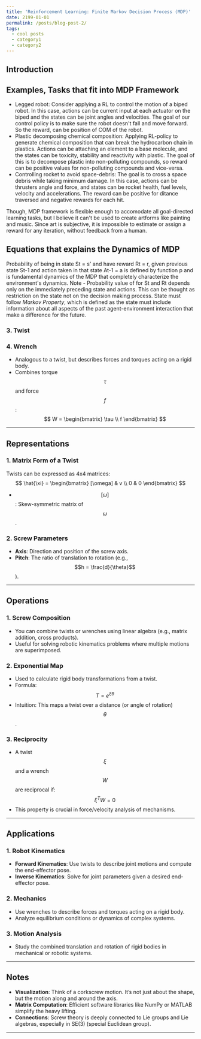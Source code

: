 ```yaml
---
title: 'Reinforcement Learning: Finite Markov Decision Process (MDP)'
date: 2199-01-01
permalink: /posts/blog-post-2/
tags:
  - cool posts
  - category1
  - category2
---
```


## Introduction



## Examples, Tasks that fit into MDP Framework
- Legged robot: Consider applying a RL to control the motion of a biped robot. In this case, actions can be current input at each actuator on the biped and the states can be joint angles and velocities. The goal of our control policy is to make sure the robot doesn't fall and move forward. So the reward, can be position of COM of the robot.
- Plastic decomposing chemical composition: Applying RL-policy to generate chemical composition that can break the hydrocarbon chain in plastics. Actions can be attaching an element to a base molecule, and the states can be toxicity, stability and reactivity with plastic. The goal of this is to decompose plastic into non-polluting compounds, so reward can be positive values for non-polluting compounds and vice-versa.
- Controlling rocket to avoid space-debris: The goal is to cross a space debris while taking minimum damage. In this case, actions can be thrusters angle and force, and states can be rocket health, fuel levels, velocity and accelerations. The reward can be positive for ditance traversed and negative rewards for each hit.

Though, MDP framework is flexible enough to accomodate all goal-directed learning tasks, but I believe it can't be used to create artforms like painting and music. Since art is subjective, it is impossible to estimate or assign a reward for any iteration, without feedback from a human.

## Equations that explains the Dynamics of MDP

Probability of being in state St = s' and have reward Rt = r, given previous state St-1 and action taken in that state At-1 = a is defined by function p and is fundamental dynamics of the MDP that completely characterize the environment's dynamics. Note - Probability value of for St and Rt depends only on the immediately preceding state and actions. This can be thought as restriction on the state not on the decision making process. State must follow *Markov Property*, which is defined as the state must include information about all aspects of the past agent-environment interaction that make a difference for the future. 



### 3. **Twist**


### 4. **Wrench**
- Analogous to a twist, but describes forces and torques acting on a rigid body.
- Combines torque $$\tau$$ and force $$f$$:
  $$
  W = \begin{bmatrix}
  \tau \\
  f
  \end{bmatrix}
  $$

---

## Representations

### 1. **Matrix Form of a Twist**
Twists can be expressed as 4x4 matrices:
$$
\hat{\xi} = \begin{bmatrix}
  [\omega] & v \\
  0 & 0
\end{bmatrix}
$$
- $$[\omega]$$: Skew-symmetric matrix of $$\omega$$.

### 2. **Screw Parameters**
- **Axis**: Direction and position of the screw axis.
- **Pitch**: The ratio of translation to rotation (e.g., $$h = \frac{d}{\theta}$$).

---

## Operations

### 1. **Screw Composition**
- You can combine twists or wrenches using linear algebra (e.g., matrix addition, cross products).
- Useful for solving robotic kinematics problems where multiple motions are superimposed.

### 2. **Exponential Map**
- Used to calculate rigid body transformations from a twist.
- Formula: $$T = e^{\hat{\xi} \theta}$$
- Intuition: This maps a twist over a distance (or angle of rotation) $$\theta$$.

### 3. **Reciprocity**
- A twist $$\xi$$ and a wrench $$W$$ are reciprocal if:
  $$
  \xi^T W = 0
  $$
- This property is crucial in force/velocity analysis of mechanisms.

---

## Applications

### 1. **Robot Kinematics**
- **Forward Kinematics**: Use twists to describe joint motions and compute the end-effector pose.
- **Inverse Kinematics**: Solve for joint parameters given a desired end-effector pose.

### 2. **Mechanics**
- Use wrenches to describe forces and torques acting on a rigid body.
- Analyze equilibrium conditions or dynamics of complex systems.

### 3. **Motion Analysis**
- Study the combined translation and rotation of rigid bodies in mechanical or robotic systems.

---

## Notes
- **Visualization**: Think of a corkscrew motion. It’s not just about the shape, but the motion along and around the axis.
- **Matrix Computation**: Efficient software libraries like NumPy or MATLAB simplify the heavy lifting.
- **Connections**: Screw theory is deeply connected to Lie groups and Lie algebras, especially in SE(3) (special Euclidean group).

---
